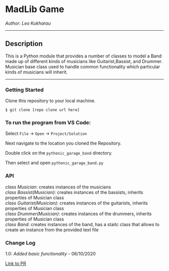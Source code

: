# MadLib Game

_Author: Leo Kukharau_

---

## Description

This is a Python module that provides a number of classes to model a Band made up of different kinds of musicians like Guitarist,Bassist, and Drummer. Musician base class used to handle common functionality which particular kinds of musicians will inherit.

---

### Getting Started

Clone this repository to your local machine.

```
$ git clone [repo clone url here]
```

### To run the program from VS Code:

Select `File` -> `Open` -> `Project/Solution`

Next navigate to the location you cloned the Repository.

Double click on the `pythonic_garage_band` directory.

Then select and open `pythonic_garage_band.py`

### API

_*class Musician*_: creates instances of the musicians  
_*class Bassist(Musician)*_: creates instances of the bassists, inherits properties of Musician class  
_*class Guitarist(Musician)*_: creates instances of the guitarists, inherits properties of Musician class  
_*class Drummer(Musician)*_: creates instances of the drummers, inherits properties of Musician class  
_*class Band*_: creates instances of the band, has a staitc class that allows to create an instance from the provided text file

### Change Log

1.0: _Added basic functionality_ - 06/10/2020

[Link to PR](https://github.com/LeoKuhorev/pythonic-garage-band/pull/2)
